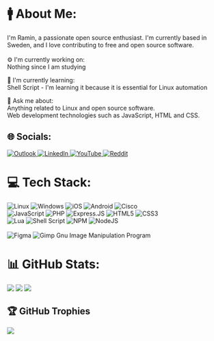 # 🚹 About Me:
I'm Ramin, a passionate open source enthusiast. I'm currently based in Sweden, and I love contributing to free and open source software.<br><br>
⚙️ I'm currently working on:   
Nothing since I am studying<br>

🌱 I'm currently learning:   
Shell Script - I'm learning it because it is essential for Linux automation<br>

💬 Ask me about:   
Anything related to Linux and open source software.   
Web development technologies such as JavaScript, HTML and CSS.

## 🌐 Socials:
<a href="mailto:ramin-samadi@outlook.com" target="_blank">
  <img src="https://img.shields.io/badge/Outlook-0078D4?style=for-the-badge&logo=microsoft-outlook&logoColor=white" alt="Outlook">
</a>
<a href="https://www.linkedin.com/in/ramin-samadi/" target="_blank">
  <img src="https://img.shields.io/badge/linkedin-%230077B5.svg?style=for-the-badge&logo=linkedin&logoColor=white" alt="LinkedIn">
</a>
<a href="https://www.youtube.com/@raminsamadi" target="_blank">
  <img src="https://img.shields.io/badge/YouTube-%23FF0000.svg?style=for-the-badge&logo=YouTube&logoColor=white" alt="YouTube">
</a>
<a href="https://reddit.com/user/Raviper1" target="_blank">
  <img src="https://img.shields.io/badge/Reddit-%23FF4500.svg?style=for-the-badge&logo=Reddit&logoColor=white" alt="Reddit">
</a>

# 💻 Tech Stack:
![Linux](https://img.shields.io/badge/Linux-FCC624?style=for-the-badge&logo=linux&logoColor=black)
![Windows](https://img.shields.io/badge/Windows-0078D6?style=for-the-badge&logo=windows&logoColor=white)
![iOS](https://img.shields.io/badge/iOS-000000?style=for-the-badge&logo=ios&logoColor=white)
![Android](https://img.shields.io/badge/Android-3DDC84?style=for-the-badge&logo=android&logoColor=white) 
![Cisco](https://img.shields.io/badge/cisco-%23049fd9.svg?style=for-the-badge&logo=cisco&logoColor=black) <br>
![JavaScript](https://img.shields.io/badge/javascript-%23323330.svg?style=for-the-badge&logo=javascript&logoColor=%23F7DF1E)
![PHP](https://img.shields.io/badge/php-%23777BB4.svg?style=for-the-badge&logo=php&logoColor=white)
![Express.JS](https://img.shields.io/badge/express.js-%23404d59.svg?style=for-the-badge&logo=express&logoColor=%2361DAFB)
![HTML5](https://img.shields.io/badge/html5-%23E34F26.svg?style=for-the-badge&logo=html5&logoColor=white)
![CSS3](https://img.shields.io/badge/css3-%231572B6.svg?style=for-the-badge&logo=css3&logoColor=white) <br>
![Lua](https://img.shields.io/badge/lua-%232C2D72.svg?style=for-the-badge&logo=lua&logoColor=white) 
![Shell Script](https://img.shields.io/badge/shell_script-%23121011.svg?style=for-the-badge&logo=gnu-bash&logoColor=white) 
![NPM](https://img.shields.io/badge/NPM-%23000000.svg?style=for-the-badge&logo=npm&logoColor=white) 
![NodeJS](https://img.shields.io/badge/node.js-6DA55F?style=for-the-badge&logo=node.js&logoColor=white) <br>	
![Figma](https://img.shields.io/badge/figma-%23F24E1E.svg?style=for-the-badge&logo=figma&logoColor=white) 
![Gimp Gnu Image Manipulation Program](https://img.shields.io/badge/Gimp-657D8B?style=for-the-badge&logo=gimp&logoColor=white)


# 📊 GitHub Stats:
![](https://github-readme-stats.vercel.app/api?username=ramin-samadi&theme=transparent&hide_border=true&include_all_commits=true&count_private=true)
![](https://github-readme-stats.vercel.app/api/top-langs/?username=ramin-samadi&theme=transparent&hide_border=true&include_all_commits=true&count_private=true&layout=compact)
![](https://github-contributor-stats.vercel.app/api?username=ramin-samadi&limit=5&theme=transparent&hide_border=true&combine_all_yearly_contributions=true)

## 🏆 GitHub Trophies
![](https://github-profile-trophy.vercel.app/?username=ramin-samadi&theme=algolia&no-frame=true&no-bg=true&margin-w=4)

